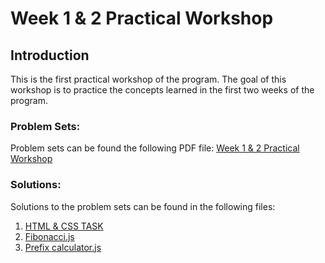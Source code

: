 # Week 1 & 2 Practical Workshop

## Introduction

This is the first practical workshop of the program. The goal of this workshop is to practice the concepts learned in
the first two weeks of the program.

### Problem Sets:

Problem sets can be found the following PDF file:
[Week 1 & 2 Practical Workshop](https://drive.google.com/file/d/1JSWshmEzcqAZupLiKjhzE4AIVsSuqzt-/view?usp=sharing)

### Solutions:

Solutions to the problem sets can be found in the following files:

1. [HTML & CSS TASK](./html-css-task/index.html)
2. [Fibonacci.js](./fibonacci.js)
3. [Prefix calculator.js](./prefixNotationCalculator.js)